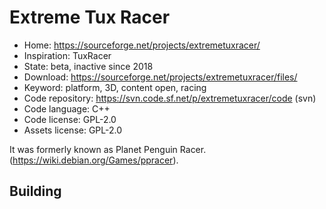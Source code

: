 # Extreme Tux Racer

- Home: https://sourceforge.net/projects/extremetuxracer/
- Inspiration: TuxRacer
- State: beta, inactive since 2018
- Download: https://sourceforge.net/projects/extremetuxracer/files/
- Keyword: platform, 3D, content open, racing
- Code repository: https://svn.code.sf.net/p/extremetuxracer/code (svn)
- Code language: C++
- Code license: GPL-2.0
- Assets license: GPL-2.0

It was formerly known as Planet Penguin Racer. (https://wiki.debian.org/Games/ppracer).

## Building
